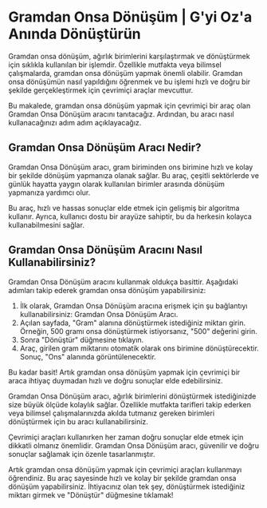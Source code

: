 Gramdan Onsa Dönüşüm | G'yi Oz'a Anında Dönüştürün
==================================================

Gramdan onsa dönüşüm, ağırlık birimlerini karşılaştırmak ve dönüştürmek için sıklıkla kullanılan bir işlemdir. Özellikle mutfakta veya bilimsel çalışmalarda, gramdan onsa dönüşüm yapmak önemli olabilir. Gramdan onsa dönüşümün nasıl yapıldığını öğrenmek ve bu işlemi hızlı ve doğru bir şekilde gerçekleştirmek için çevrimiçi araçlar mevcuttur.

Bu makalede, gramdan onsa dönüşüm yapmak için çevrimiçi bir araç olan Gramdan Onsa Dönüşüm aracını tanıtacağız. Ardından, bu aracı nasıl kullanacağınızı adım adım açıklayacağız.

Gramdan Onsa Dönüşüm Aracı Nedir?
---------------------------------

Gramdan Onsa Dönüşüm aracı, gram biriminden ons birimine hızlı ve kolay bir şekilde dönüşüm yapmanıza olanak sağlar. Bu araç, çeşitli sektörlerde ve günlük hayatta yaygın olarak kullanılan birimler arasında dönüşüm yapmanıza yardımcı olur.

Bu araç, hızlı ve hassas sonuçlar elde etmek için gelişmiş bir algoritma kullanır. Ayrıca, kullanıcı dostu bir arayüze sahiptir, bu da herkesin kolayca kullanabilmesini sağlar.

Gramdan Onsa Dönüşüm Aracını Nasıl Kullanabilirsiniz?
-----------------------------------------------------

Gramdan Onsa Dönüşüm aracını kullanmak oldukça basittir. Aşağıdaki adımları takip ederek gramdan onsa dönüşüm yapabilirsiniz:

1. İlk olarak, Gramdan Onsa Dönüşüm aracına erişmek için şu bağlantıyı kullanabilirsiniz: Gramdan Onsa Dönüşüm Aracı.
2. Açılan sayfada, "Gram" alanına dönüştürmek istediğiniz miktarı girin. Örneğin, 500 gramı onsa dönüştürmek istiyorsanız, "500" değerini girin.
3. Sonra "Dönüştür" düğmesine tıklayın.
4. Araç, girilen gram miktarını otomatik olarak ons birimine dönüştürecektir. Sonuç, "Ons" alanında görüntülenecektir.

Bu kadar basit! Artık gramdan onsa dönüşüm yapmak için çevrimiçi bir araca ihtiyaç duymadan hızlı ve doğru sonuçlar elde edebilirsiniz.

Gramdan Onsa Dönüşüm aracı, ağırlık birimlerini dönüştürmek istediğinizde size büyük ölçüde kolaylık sağlar. Özellikle mutfakta tarifleri takip ederken veya bilimsel çalışmalarınızda akılda tutmanız gereken birimleri dönüştürmek için bu aracı kullanabilirsiniz.

Çevrimiçi araçları kullanırken her zaman doğru sonuçlar elde etmek için dikkatli olmanız önemlidir. Gramdan Onsa Dönüşüm aracı, güvenilir ve doğru sonuçlar sağlamak için özenle tasarlanmıştır.

Artık gramdan onsa dönüşüm yapmak için çevrimiçi araçları kullanmayı öğrendiniz. Bu araç sayesinde hızlı ve kolay bir şekilde gramdan onsa dönüşüm yapabilirsiniz. İhtiyacınız olan tek şey, dönüştürmek istediğiniz miktarı girmek ve "Dönüştür" düğmesine tıklamak!